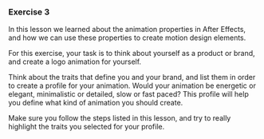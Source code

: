 ### Exercise 3

In this lesson we learned about the animation properties in After Effects, and how we can use these properties to create motion design elements.

For this exercise, your task is to think about yourself as a product or brand, and create a logo animation for yourself.

Think about the traits that define you and your brand, and list them in order to create a profile for your animation. Would your animation be energetic or elegant, minimalistic or detailed, slow or fast paced? This profile will help you define what kind of animation you should create.

Make sure you follow the steps listed in this lesson, and try to really highlight the traits you selected for your profile.